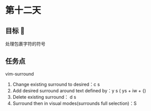 # 第十二天

## 目标 🎯

处理包裹字符的符号

## 任务点

vim-surround

1. Change existing surround to desired：c s <existing><desired>
2. Add desired surround around text defined by：y s <motion><desired> ( ys + iw + {)
3. Delete existing surround： d s <existing>
4. Surround then in visual modes(surrounds full selection)：S <desired>

